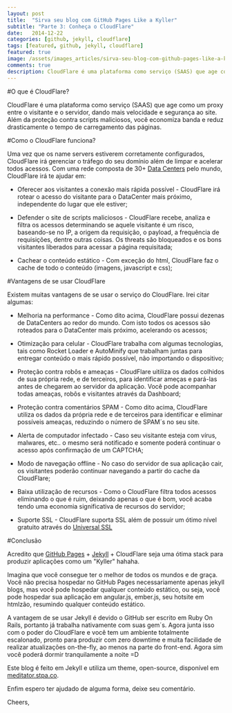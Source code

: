 ```yaml
---
layout: post
title:  "Sirva seu blog com GitHub Pages Like a Kyller"
subtitle: "Parte 3: Conheça o CloudFlare"
date:   2014-12-22
categories: [github, jekyll, cloudflare]
tags: [featured, github, jekyll, cloudflare]
featured: true
image: /assets/images_articles/sirva-seu-blog-com-github-pages-like-a-kyller/post-jekyll-e-github-pages-cloudflare.jpg
comments: true
description: CloudFlare é uma plataforma como serviço (SAAS) que age como um proxy entre o visitante e o servidor, dando mais velocidade e segurança ao site.
---
```


#O que é CloudFlare?

CloudFlare é uma plataforma como serviço (SAAS) que age como um proxy entre o visitante e o servidor, dando mais velocidade e segurança ao site. Além da proteção contra scripts maliciosos, você economiza banda e reduz drasticamente o tempo de carregamento das páginas.

#Como o CloudFlare funciona?

Uma vez que os name servers estiverem corretamente configurados, CloudFlare irá gerenciar o tráfego do seu domínio além de limpar e acelerar todos acessos. Com uma rede composta de 30+ [Data Centers](https://www.cloudflare.com/network-map) pelo mundo, CloudFlare irá te ajudar em:

- Oferecer aos visitantes a conexão mais rápida possível - CloudFlare irá rotear o acesso do visitante para o DataCenter mais próximo, independente do lugar que ele estiver;

- Defender o site de scripts maliciosos - CloudFlare recebe, analiza e filtra os acessos determinando se aquele visitante é um risco, baseando-se no IP, a origem da requisição, o payload, a frequência de requisições, dentre outras coisas. Os threats são bloqueados e os bons visitantes liberados para acessar a página requisitada;

- Cachear o conteúdo estático - Com exceção do html, CloudFlare faz o cache de todo o conteúdo (imagens, javascript e css);

#Vantagens de se usar CloudFlare

Existem muitas vantagens de se usar o serviço do CloudFlare. Irei citar algumas:

- Melhoria na performance - Como dito acima, CloudFlare possui dezenas de DataCenters ao redor do mundo. Com isto todos os acessos são roteados para o DataCenter mais próximo, acelerando os acessos;

- Otimização para celular - CloudFlare trabalha com algumas tecnologias, tais como Rocket Loader e AutoMinify que trabalham juntas para entregar conteúdo o mais rápido possível, não importando o dispositivo;

- Proteção contra robôs e ameaças - CloudFlare uitiliza os dados colhidos de sua própria rede, e de terceiros, para identificar ameças e pará-las antes de chegarem ao servidor da aplicação. Você pode acompanhar todas ameaças, robôs e visitantes através da Dashboard;

- Proteção contra comentários SPAM - Como dito acima, CloudFlare utiliza os dados da própria rede e de terceiros para identificar e eliminar possíveis ameaças, reduzindo o número de SPAM´s no seu site.

- Alerta de computador infectado - Caso seu visitante esteja com vírus, malwares, etc.. o mesmo será notificado e somente poderá continuar o acesso após confirmação de um CAPTCHA;

- Modo de navegação offline - No caso do servidor de sua aplicação cair, os visitantes poderão continuar navegando a partir do cache da CloudFlare;

- Baixa utilização de recursos - Como o CloudFlare filtra todos acessos eliminando o que é ruim, deixando apenas o que é bom, você acaba tendo uma economia significativa de recursos do servidor;

- Suporte SSL - CloudFlare suporta SSL além de possuir um ótimo nível gratuito através do [Universal SSL](https://www.cloudflare.com/ssl)

#Conclusão

Acredito que [GitHub Pages](https://stpa.co/github/jekyll/2014/12/12/sirva-seu-blog-com-github-pages-like-a-kyller-part-1.html) + [Jekyll](https://stpa.co/github/jekyll/2014/12/14/sirva-seu-blog-com-github-pages-like-a-kyller-part-2.html) + CloudFlare seja uma ótima stack para produzir aplicações como um "Kyller" hahaha.

Imagina que você consegue ter o melhor de todos os mundos e de graça. Você não precisa hospedar no GitHub Pages necessariamente apenas  jekyll blogs, mas você pode hospedar qualquer conteúdo estático, ou seja, você pode hospedar sua aplicação em angular.js, ember.js, seu hotsite em htmlzão, resumindo qualquer conteúdo estático.

A vantagem de se usar Jekyll é devido o GitHub ser escrito em Ruby On Rails, portanto já trabalha nativamente com suas gem´s. Agora junta isso com o poder do CloudFlare e você tem um ambiente totalmente escalonado, pronto para produzir com zero downtime e muita facilidade de realizar atualizações on-the-fly, ao menos na parte do front-end. Agora sim você poderá dormir tranquilamente a noite =D

Este blog é feito em Jekyll e utiliza um theme, open-source, disponível em [meditator.stpa.co](https://meditator.stpa.co).

Enfim espero ter ajudado de alguma forma, deixe seu comentário.

Cheers,